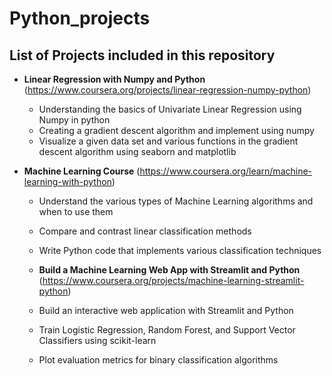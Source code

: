 # Python_projects

## List of Projects included in this repository

- **Linear Regression with Numpy and Python**
(https://www.coursera.org/projects/linear-regression-numpy-python)
  - Understanding the basics of Univariate Linear Regression using Numpy in python
  - Creating a gradient descent algorithm and implement using numpy
  - Visualize a given data set and various functions in the gradient descent algorithm using seaborn and matplotlib
 
- **Machine Learning Course**
(https://www.coursera.org/learn/machine-learning-with-python)
  - Understand the various types of Machine Learning algorithms and when to use them
  - Compare and contrast linear classification methods
  - Write Python code that implements various classification techniques

  - **Build a Machine Learning Web App with Streamlit and Python**
(https://www.coursera.org/projects/machine-learning-streamlit-python)
  - Build an interactive web application with Streamlit and Python
  - Train Logistic Regression, Random Forest, and Support Vector Classifiers using scikit-learn
  - Plot evaluation metrics for binary classification algorithms
